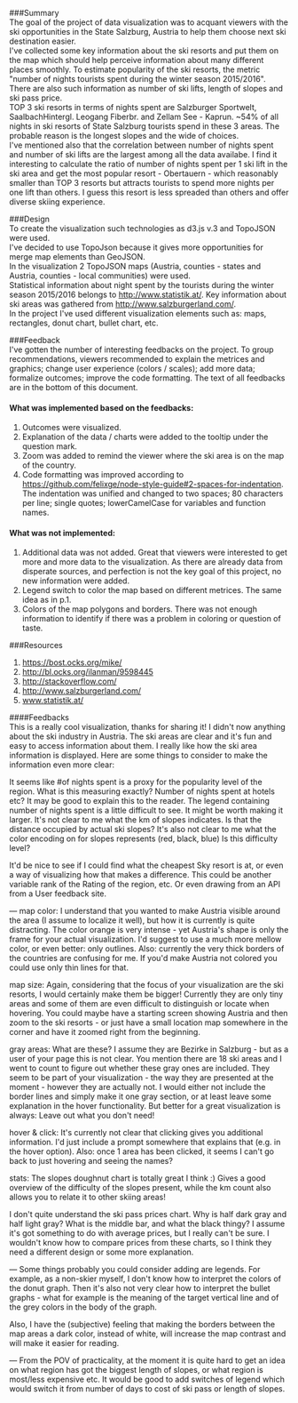 ###Summary   
The goal of the project of data visualization was to acquant viewers with the ski opportunities in the State Salzburg, Austria to help them choose next ski destination easier.   
I've collected some key information about the ski resorts and put them on the map which should help perceive information about many different places smoothly. To estimate popularity of the ski resorts, the metric "number of nights tourists spent during the winter season 2015/2016". There are also such information as number of ski lifts, length of slopes and ski pass price.  
TOP 3 ski resorts in terms of nights spent are Salzburger Sportwelt, SaalbachHintergl. Leogang Fiberbr. and Zellam See - Kaprun. ~54% of all nights in ski resorts of State Salzburg tourists spend in these 3 areas. The probable reason is the longest slopes and the wide of choices.  
I've mentioned also that the correlation between number of nights spent and number of ski lifts are the largest among all the data availabe. I find it interesting to calculate the ratio of number of nights spent per 1 ski lift in the ski area and get the most popular resort - Obertauern - which reasonably smaller than TOP 3 resorts but attracts tourists to spend more nights per one lift than others. I guess this resort is less spreaded than others and offer diverse skiing experience.  
   
###Design   
To create the visualization such technologies as d3.js v.3 and TopoJSON were used.   
I've decided to use TopoJson because it gives more opportunities for merge map elements than GeoJSON.   
In the visualization 2 TopoJSON maps (Austria, counties - states and Austria, counties - local communities) were used.   
Statistical information about night spent by the tourists during the winter season 2015/2016 belongs to http://www.statistik.at/. Key information about ski areas was gathered from http://www.salzburgerland.com/.   
In the project I've used different visualization elements such as: maps, rectangles, donut chart, bullet chart, etc.   
   
###Feedback   
I've gotten the number of interesting feedbacks on the project. To group recommendations, viewers recommended to explain the metrices and graphics; change user experience (colors / scales); add more data; formalize outcomes; improve the code formatting. The text of all feedbacks are in the bottom of this document.  

#### What was implemented based on the feedbacks:
1. Outcomes were visualized.   
2. Explanation of the data / charts were added to the tooltip under the question mark.    
3. Zoom was added to remind the viewer where the ski area is on the map of the country.    
4. Code formatting was improved according to https://github.com/felixge/node-style-guide#2-spaces-for-indentation. The indentation was unified and changed to two spaces; 80 characters per line; single quotes; lowerCamelCase for variables and function names.    

#### What was not implemented:    
1.  Additional data was not added. Great that viewers were interested to get more and more data to the visualization. As there are already data from disperate sources, and perfection is not the key goal of this project, no new information were added.   
2.  Legend switch to color the map based on different metrices. The same idea as in p.1.    
3. Colors of the map polygons and borders. There was not enough information to identify if there was a problem in coloring or question of taste.    
   
###Resources   
1.  https://bost.ocks.org/mike/   
2. http://bl.ocks.org/ilanman/9598445   
3. http://stackoverflow.com/   
4. http://www.salzburgerland.com/   
5. www.statistik.at/   


####Feedbacks  
This is a really cool visualization, thanks for sharing it! I didn't now anything about the ski industry in Austria. The ski areas are clear and it's fun and easy to access information about them. I really like how the ski area information is displayed. Here are some things to consider to make the information even more clear:

It seems like #of nights spent is a proxy for the popularity level of the region. What is this measuring exactly? Number of nights spent at hotels etc? It may be good to explain this to the reader.
The legend containing number of nights spent is a little difficult to see. It might be worth making it larger.
It's not clear to me what the km of slopes indicates. Is that the distance occupied by actual ski slopes?
It's also not clear to me what the color encoding on for slopes represents (red, black, blue) Is this difficulty level?

It'd be nice to see if I could find what the cheapest Sky resort is at, or even a way of visualizing how that makes a difference. This could be another variable rank of the Rating of the region, etc. Or even drawing from an API from a User feedback site.

—
map color:
I understand that you wanted to make Austria visible around the area (I assume to localize it well), but how it is currently is quite distracting.
The color orange is very intense - yet Austria's shape is only the frame for your actual visualization. I'd suggest to use a much more mellow color, or even better: only outlines.
Also: currently the very thick borders of the countries are confusing for me. If you'd make Austria not colored you could use only thin lines for that.

map size:
Again, considering that the focus of your visualization are the ski resorts, I would certainly make them be bigger! Currently they are only tiny areas and some of them are even difficult to distinguish or locate when hovering.
You could maybe have a starting screen showing Austria and then zoom to the ski resorts - or just have a small location map somewhere in the corner and have it zoomed right from the beginning.

gray areas:
What are these? I assume they are Bezirke in Salzburg - but as a user of your page this is not clear. You mention there are 18 ski areas and I went to count to figure out whether these gray ones are included.
They seem to be part of your visualization - the way they are presented at the moment - however they are actually not.
I would either not include the border lines and simply make it one gray section, or at least leave some explanation in the hover functionality.
But better for a great visualization is always: Leave out what you don't need!

hover & click:
It's currently not clear that clicking gives you additional information. I'd just include a prompt somewhere that explains that (e.g. in the hover option).
Also: once 1 area has been clicked, it seems I can't go back to just hovering and seeing the names?

stats:
The slopes doughnut chart is totally great I think :)
Gives a good overview of the difficulty of the slopes present, while the km count also allows you to relate it to other skiing areas!

I don't quite understand the ski pass prices chart. Why is half dark gray and half light gray? What is the middle bar, and what the black thingy? I assume it's got something to do with average prices, but I really can't be sure. I wouldn't know how to compare prices from these charts, so I think they need a different design or some more explanation.

—
Some things probably you could consider adding are legends. For example, as a non-skier myself, I don't know how to interpret the colors of the donut graph. Then it's also not very clear how to interpret the bullet graphs - what for example is the meaning of the target vertical line and of the grey colors in the body of the graph.

Also, I have the (subjective) feeling that making the borders between the map areas a dark color, instead of white, will increase the map contrast and will make it easier for reading.

— 
From the POV of practicality, at the moment it is quite hard to get an idea on what region has got the biggest length of slopes, or what region is most/less expensive etc. It would be good to add switches of legend which would switch it from number of days to cost of ski pass or length of slopes.
